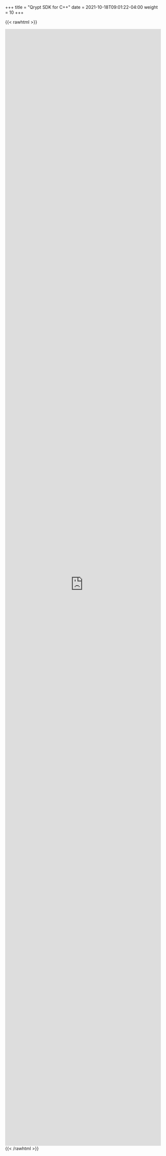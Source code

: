 +++
title = "Qrypt SDK for C++"
date = 2021-10-18T09:01:22-04:00
weight = 10
+++

{{< rawhtml >}}
<iframe width="100%" height="3600" name="iframe" src="https://webstage.z13.web.core.windows.net/cpp-api-docs/0.10.2/index.html" frameborder="0" scrolling="no"></iframe>
{{< /rawhtml >}}

